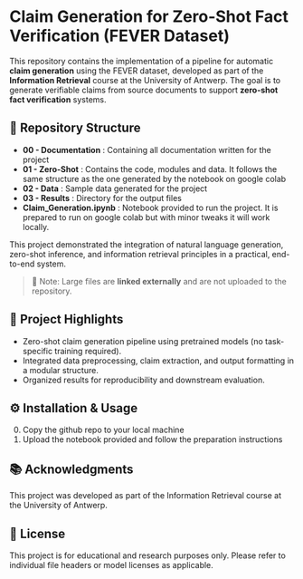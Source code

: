 # Claim Generation for Zero-Shot Fact Verification (FEVER Dataset)

This repository contains the implementation of a pipeline for automatic **claim generation** using the FEVER dataset, developed as part of the **Information Retrieval** course at the University of Antwerp. The goal is to generate verifiable claims from source documents to support **zero-shot fact verification** systems.

## 📁 Repository Structure
* **00 - Documentation** : Containing all documentation written for the project
* **01 - Zero-Shot** : Contains the code, modules and data. It follows the same structure as the one generated by the notebook on google colab
* **02 - Data** : Sample data generated for the project
* **03 - Results** : Directory for the output files 
* **Claim_Generation.ipynb** : Notebook provided to run the project. It is prepared to run on google colab but with minor tweaks it will work locally.

This project demonstrated the integration of natural language generation, zero-shot inference, and information retrieval principles in a practical, end-to-end system.

> 🔗 Note: Large files are **linked externally** and are not uploaded to the repository.

## 🧠 Project Highlights
* Zero-shot claim generation pipeline using pretrained models (no task-specific training required).
* Integrated data preprocessing, claim extraction, and output formatting in a modular structure.
* Organized results for reproducibility and downstream evaluation.

## ⚙️ Installation & Usage
0. Copy the github repo to your local machine
1. Upload the notebook provided and follow the preparation instructions

## 📚 Acknowledgments
This project was developed as part of the Information Retrieval course at the University of Antwerp.

## 📝 License
This project is for educational and research purposes only. Please refer to individual file headers or model licenses as applicable.
